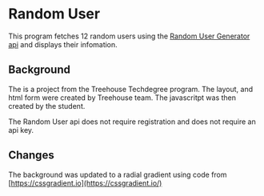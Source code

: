 # Random User
This program fetches 12 random users using the [Random User Generator api](https://randomuser.me/)  and displays  their infomation.

## Background
The is a project from the Treehouse Techdegree program.  The layout, and html form were created by Treehouse team.   The javascritpt was then created by the student.

The Random User api does not require registration and does not require an api key.    

## Changes
The background was updated to a radial gradient using code from [https://cssgradient.io](https://cssgradient.io/)
